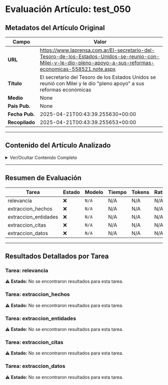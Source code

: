 # Evaluación Artículo: test_050

## Metadatos del Artículo Original

| Campo          | Valor                                      |
|----------------|--------------------------------------------|
| **URL**        | https://www.laprensa.com.ar/El-secretario-del-Tesoro-de-los-Estados-Unidos-se-reunio-con-Milei-y-le-dio-pleno-apoyo-a-sus-reformas-economicas-558521.note.aspx           |
| **Título**     | El secretario del Tesoro de los Estados Unidos se reunió con Milei y le dio "pleno apoyo" a sus reformas económicas       |
| **Medio**      | None         |
| **País Pub.**  | None |
| **Fecha Pub.** | 2025-04-21T00:43:39.255630+00:00 |
| **Recopilado** | 2025-04-21T00:43:39.255653+00:00 |

---

## Contenido del Artículo Analizado

<details>
<summary>Ver/Ocultar Contenido Completo</summary>

```text
El secretario del Tesoro de los Estados Unidos se reunió con Milei y le dio "pleno apoyo" a sus reformas económicas
El secretario del Tesoro estadounidense, Scott Bessent, se reunió hoy en Casa Rosada con el presidente Javier Milei y "reafirmó el pleno apoyo" de su país "a las audaces reformas económicas" del mandatario argentino, elogiándolo por "la pronta acción de su gobierno para reducir las barreras al comercio recíproco con Estados Unidos".
También "felicitó al Presidente por las recientes y exitosas negociaciones de Argentina con el Fondo Monetario Internacional (FMI) y reiteró la confianza de Estados Unidos en el Presidente Milei para continuar impulsando el positivo impulso económico de Argentina".
La reunión tuvo lugar en el primer día luego de la salida del cepo al dólar, tras el acuerdo por el cual el FMI dará un auxilio de 20 mil millones de dólares.
Luego del encuentro, Milei y Bessent grabaron una declaración conjunta en Balcarce 50, donde el mandatario argentino agradeció "el apoyo que ha dado en el FMI, en el Banco Mundial y en el BID para que Argentina pudiera acceder a este financiamiento para marcar un día histórico como es la salida del cepo".
Aludió además a la suba de aranceles que dispuso los Estados Unidos, al señalar que Trump "está haciendo que se discutan desequilibrios comerciales de muchos años en pos de un rediseño más justo, y entiende que hace falta corregir las distorsiones vigentes con prácticas comerciales injustas".
"A nivel comercial entendemos la propuesta de aranceles recíprocos que elaboró Trump y estamos listos para firmar un acuerdo comercial en dicha línea que beneficiará a ambos", agregó Milei.
A su turno, el funcionario de Donald Trump recordó que "la economía argentina se balanceaba al borde de un precipicio con default y una emisión desbordada y la solución a estos problemas siempre era más gasto, más burocracia y menos tenía la gente".
Frente a esa situación, Bessent destacó que luego apareció "un hombre con el coraje de defender a la Argentina, oponiéndose al establishment". "Ese hombre está aquí, es Javier Milei, me enorgullece apoyarlo en su esfuerzo de volver a hacer grande a la Argentina", agregó.
Y agregó "(Milei) se comprometió a combatir el gasto público excesivo, el presidente Trump, lo mismo. Milei y el movimiento MAGA (Make America Great Again) comparten lo mismo, privilegian la democracia por sobre la burocracia y destrabar el crecimiento económico".
"Me entusiasmaba hace este viaje a Argentina para comenzar a tener las primeras conversaciones formales sobre comercio recíproco", destacó luego.
Y remarcó el apoyo del FMI, el Banco Mundial y el BID a las reformas de Milei, lo que consideró que dará lugar "a lo que debería ser un auge de masivas inversiones directas".
Previamente, Bessent, se había reunido con el ministro de Economía, Luis Caputo, y luego cruzó en auto desde el Palacio de Hacienda hacia la Rosada.
En el encuentro con Caputo, el funcionario de Trump elogió al ministro y a su equipo económico "por su papel fundamental en el diseño e implementación" de las reformas de la gestión libertaria.
"El secretario transmitió que Argentina puede lograr un futuro brillante para su población mediante políticas económicas que brinden estabilidad y crecimiento a los trabajadores del país y a las dinámicas empresas del sector privado", destacó el Tesoro norteamericano el el texto difundido.
"Elogió a Argentina por su rápida negociación con Estados Unidos sobre un paquete de medidas comerciales recíprocas, y manifestó su interés en copresidir, junto con el Representante Comercial de Estados Unidos (USTR), las conversaciones pendientes con Argentina en un futuro muy próximo", se agregó.
Como secretario del Tesoro, Besset ocupa el quinto lugar en la línea de sucesión presidencial estadounidense y su rol es clave en la gestión económica de la primera potencia mundial, ya que es responsable de formular y recomendar políticas financieras, económicas y tributarias nacionales e internacionales.
También participa en la formulación de políticas fiscales amplias que tienen importancia general para la economía y administrar la deuda pública.
```
</details>

---

## Resumen de Evaluación

| Tarea | Estado | Modelo | Tiempo | Tokens | Ratio |
|-------|--------|--------|--------|--------|-------|
| relevancia | ❌ | `N/A` | N/A | N/A | N/A |
| extraccion_hechos | ❌ | `N/A` | N/A | N/A | N/A |
| extraccion_entidades | ❌ | `N/A` | N/A | N/A | N/A |
| extraccion_citas | ❌ | `N/A` | N/A | N/A | N/A |
| extraccion_datos | ❌ | `N/A` | N/A | N/A | N/A |

---

## Resultados Detallados por Tarea

### Tarea: relevancia

⚠️ **Estado:** No se encontraron resultados para esta tarea.


### Tarea: extraccion_hechos

⚠️ **Estado:** No se encontraron resultados para esta tarea.


### Tarea: extraccion_entidades

⚠️ **Estado:** No se encontraron resultados para esta tarea.


### Tarea: extraccion_citas

⚠️ **Estado:** No se encontraron resultados para esta tarea.


### Tarea: extraccion_datos

⚠️ **Estado:** No se encontraron resultados para esta tarea.
